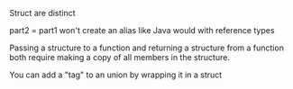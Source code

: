 Struct are distinct

part2 = part1 won't create an alias like Java would with reference types

Passing a structure to a function and returning a structure from a function both
require making a copy of all members in the structure.

You can add a "tag" to an union by wrapping it in a struct